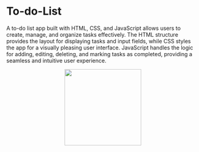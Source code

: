 # To-do-List
A to-do list app built with HTML, CSS, and JavaScript allows users to create, manage, and organize tasks effectively. The HTML structure provides the layout for displaying tasks and input fields, while CSS styles the app for a visually pleasing user interface. JavaScript handles the logic for adding, editing, deleting, and marking tasks as completed, providing a seamless and intuitive user experience.

<p align="center">
  <img src="https://github.com/ANUJAVENGERS/To-do-List/assets/58434371/b83e9cdd-4386-4e63-b0f0-88e46cbc26f5" width="200" height="auto">
</p>
